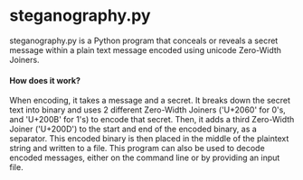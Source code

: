 # steganography.py
steganography.py is a Python program that conceals or reveals a secret message within a plain text message encoded using unicode Zero-Width Joiners. 


#### How does it work?
When encoding, it takes a message and a secret. It breaks down the secret text into binary and uses 2 different Zero-Width Joiners ('U+2060' for 0's, and 'U+200B' for 1's) to encode that secret. Then, it adds a third Zero-Width Joiner ('U+200D') to the start and end of the encoded binary, as a separator. This encoded binary is then placed in the middle of the plaintext string and written to a file. This program can also be used to decode encoded messages, either on the command line or by providing an input file.
